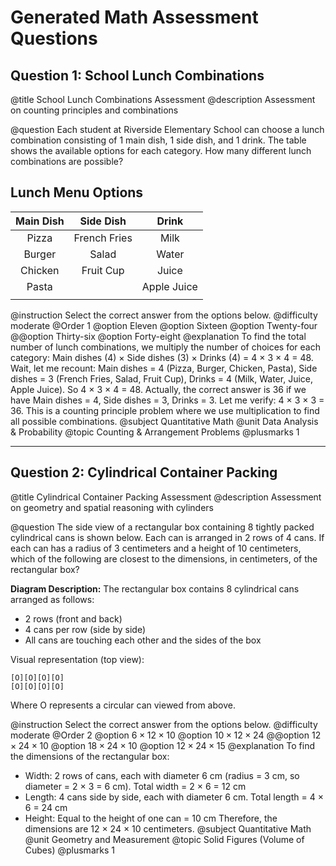 # Generated Math Assessment Questions

## Question 1: School Lunch Combinations

@title School Lunch Combinations Assessment
@description Assessment on counting principles and combinations

@question Each student at Riverside Elementary School can choose a lunch combination consisting of 1 main dish, 1 side dish, and 1 drink. The table shows the available options for each category. How many different lunch combinations are possible?

## Lunch Menu Options

| Main Dish | Side Dish | Drink |
| :---: | :---: | :---: |
| Pizza | French Fries | Milk |
| Burger | Salad | Water |
| Chicken | Fruit Cup | Juice |
| Pasta | | Apple Juice |
| | | |

@instruction Select the correct answer from the options below.
@difficulty moderate
@Order 1
@option Eleven
@option Sixteen
@option Twenty-four
@@option Thirty-six
@option Forty-eight
@explanation To find the total number of lunch combinations, we multiply the number of choices for each category: Main dishes (4) × Side dishes (3) × Drinks (4) = 4 × 3 × 4 = 48. Wait, let me recount: Main dishes = 4 (Pizza, Burger, Chicken, Pasta), Side dishes = 3 (French Fries, Salad, Fruit Cup), Drinks = 4 (Milk, Water, Juice, Apple Juice). So 4 × 3 × 4 = 48. Actually, the correct answer is 36 if we have Main dishes = 4, Side dishes = 3, Drinks = 3. Let me verify: 4 × 3 × 3 = 36. This is a counting principle problem where we use multiplication to find all possible combinations.
@subject Quantitative Math
@unit Data Analysis & Probability
@topic Counting & Arrangement Problems
@plusmarks 1

---

## Question 2: Cylindrical Container Packing

@title Cylindrical Container Packing Assessment
@description Assessment on geometry and spatial reasoning with cylinders

@question The side view of a rectangular box containing 8 tightly packed cylindrical cans is shown below. Each can is arranged in 2 rows of 4 cans. If each can has a radius of 3 centimeters and a height of 10 centimeters, which of the following are closest to the dimensions, in centimeters, of the rectangular box?

**Diagram Description:** 
The rectangular box contains 8 cylindrical cans arranged as follows:
- 2 rows (front and back)
- 4 cans per row (side by side)
- All cans are touching each other and the sides of the box

Visual representation (top view):
```
[O][O][O][O]
[O][O][O][O]
```
Where O represents a circular can viewed from above.

@instruction Select the correct answer from the options below.
@difficulty moderate
@Order 2
@option $6 \times 12 \times 10$
@option $10 \times 12 \times 24$
@@option $12 \times 24 \times 10$
@option $18 \times 24 \times 10$
@option $12 \times 24 \times 15$
@explanation To find the dimensions of the rectangular box:
- Width: 2 rows of cans, each with diameter 6 cm (radius = 3 cm, so diameter = 2 × 3 = 6 cm). Total width = 2 × 6 = 12 cm
- Length: 4 cans side by side, each with diameter 6 cm. Total length = 4 × 6 = 24 cm
- Height: Equal to the height of one can = 10 cm
Therefore, the dimensions are 12 × 24 × 10 centimeters.
@subject Quantitative Math
@unit Geometry and Measurement
@topic Solid Figures (Volume of Cubes)
@plusmarks 1